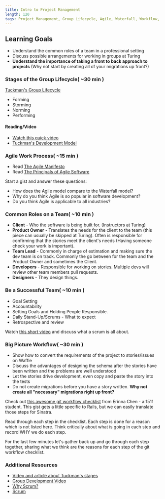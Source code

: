 ```yaml
---
title: Intro to Project Management
length: 120
tags: Project Management, Group Lifecycle, Agile, Waterfall, Workflow, Git, Teamwork, Groupwork
---
```


## Learning Goals

* Understand the common roles of a team in a professional setting
* Discuss possible arrangements for working in groups at Turing
* __Understand the importance of taking a front to back approach to projects__ (Why not start by creating all of your migrations up front?)


### Stages of the Group Lifecycle( ~30 min )
[Tuckman's Group Lifecycle](https://en.wikipedia.org/wiki/Tuckman%27s_stages_of_group_development)
* Forming
* Storming
* Norming
* Performing

#### Reading/Video

* [Watch this quick video](https://www.youtube.com/watch?v=OhSI6oBQmQA&list=PLbu6naAjG_K93h0wjyn1b1EHQl1Q2pH_y)
* [Tuckman's Development Model](http://salvos.org.au/scribe/sites/2020/files/Resources/Transitions/HANDOUT_-_Tuckmans_Team_Development_Model.pdf)

### Agile Work Process( ~15 min )

* Read [The Agile Manifesto](http://www.agilemanifesto.org/)
* Read [The Principals of Agile Software](http://www.agilemanifesto.org/principles.html)

Start a gist and answer these questions:

* How does the Agile model compare to the Waterfall model?
* Why do you think Agile is so popular in software development?
* Do you think Agile is applicable to all industries?

### Common Roles on a Team( ~10 min )

* **Client** - Who the software is being built for. (Instructors at Turing)
* **Product Owner** - Translates the needs for the client to the team (this piece can usually be skipped at Turing). Often is responsible for confirming that the stories meet the client's needs (Having someone check your work is important).
* **Team Lead** - Commonly in charge of estimation and making sure the dev team is on track. Commonly the go between for the team and the Product Owner and sometimes the Client.
* **Developers** - Responsible for working on stories. Multiple devs will review other team members pull requests.
* **Designers** - They design things.


### Be a Successful Team( ~10 min )

* Goal Setting
* Accountability
* Setting Goals and Holding People Responsible.
* Daily Stand-Up/Scrums - What to expect
* Retrospective and review

Watch [this short video](https://www.scrumalliance.org/why-scrum) and discuss what a scrum is all about.

### Big Picture Workflow( ~30 min )

- Show how to convert the requirements of the project to stories/issues on Waffle
- Discuss the advantages of designing the schema after the stories have been written and the problems are well understood
- Let the stories drive development, even copy and paste the story into the tests
- Do not create migrations before you have a story written. __Why not create all "necessary" migrations right up front?__

Check out [this awesome git workflow checklist](https://gist.github.com/erinnachen/1f802734671d9db5c452) from Erinna Chen - a 1511 student. This gist gets a little specific to Rails, but we can easily translate those steps for Sinatra.

Read through each step in the checklist. Each step is done for a reason which is not listed here. Think critically about what is going in each step and record WHY we do each step. 

For the last few minutes let's gather back up and go through each step together, sharing what we think are the reasons for each step of the git workflow checklist.

### Additional Resources

* [Video and article about Tuckman's stages](https://www.mindtools.com/pages/article/newLDR_86.htm)
* [Group Development Video](https://www.youtube.com/watch?v=KRFWPCYsgfA)
* [Why Scrum?](https://www.scrumalliance.org/why-scrum)
* [Scrum](http://scrummethodology.com/)
